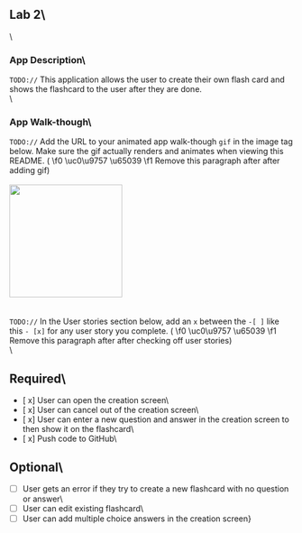 
## Lab 2\
\
### App Description\
`TODO://` This application allows the user to create their own flash card and shows the flashcard to the user after they are done.\
\
### App Walk-though\
`TODO://` Add the URL to your animated app walk-though `gif` in the image tag below. Make sure the gif actually renders and animates when viewing this README. (
\f0 \uc0\u9757 \u65039 
\f1  Remove this paragraph after after adding gif)\
\
<img src="http://recordit.co/pjK5mZHSKZ" width=200><br>\
\
`TODO://` In the User stories section below, add an `x` between the `-[ ]` like this `- [x]` for any user story you complete. (
\f0 \uc0\u9757 \u65039 
\f1  Remove this paragraph after after checking off user stories)\
\
## Required\
- [ x] User can open the creation screen\
- [ x] User can cancel out of the creation screen\
- [ x] User can enter a new question and answer in the creation screen to then show it on the flashcard\
- [ x] Push code to GitHub\
## Optional\
- [ ] User gets an error if they try to create a new flashcard with no question or answer\
- [ ] User can edit existing flashcard\
- [ ] User can add multiple choice answers in the creation screen}
